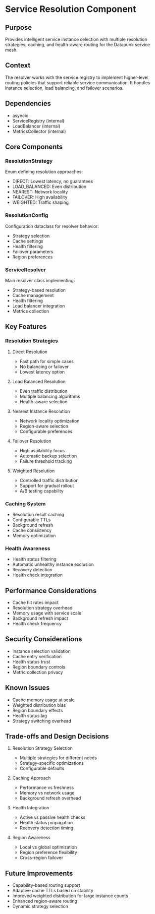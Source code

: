 # Service Resolution Component

## Purpose

Provides intelligent service instance selection with multiple resolution strategies, caching, and health-aware routing for the Datapunk service mesh.

## Context

The resolver works with the service registry to implement higher-level routing policies that support reliable service communication. It handles instance selection, load balancing, and failover scenarios.

## Dependencies

- asyncio
- ServiceRegistry (internal)
- LoadBalancer (internal)
- MetricsCollector (internal)

## Core Components

### ResolutionStrategy

Enum defining resolution approaches:

- DIRECT: Lowest latency, no guarantees
- LOAD_BALANCED: Even distribution
- NEAREST: Network locality
- FAILOVER: High availability
- WEIGHTED: Traffic shaping

### ResolutionConfig

Configuration dataclass for resolver behavior:

- Strategy selection
- Cache settings
- Health filtering
- Failover parameters
- Region preferences

### ServiceResolver

Main resolver class implementing:

- Strategy-based resolution
- Cache management
- Health filtering
- Load balancer integration
- Metrics collection

## Key Features

### Resolution Strategies

1. Direct Resolution

   - Fast path for simple cases
   - No balancing or failover
   - Lowest latency option

2. Load Balanced Resolution

   - Even traffic distribution
   - Multiple balancing algorithms
   - Health-aware selection

3. Nearest Instance Resolution

   - Network locality optimization
   - Region-aware selection
   - Configurable preferences

4. Failover Resolution

   - High availability focus
   - Automatic backup selection
   - Failure threshold tracking

5. Weighted Resolution
   - Controlled traffic distribution
   - Support for gradual rollout
   - A/B testing capability

### Caching System

- Resolution result caching
- Configurable TTLs
- Background refresh
- Cache consistency
- Memory optimization

### Health Awareness

- Health status filtering
- Automatic unhealthy instance exclusion
- Recovery detection
- Health check integration

## Performance Considerations

- Cache hit rates impact
- Resolution strategy overhead
- Memory usage with service scale
- Background refresh impact
- Health check frequency

## Security Considerations

- Instance selection validation
- Cache entry verification
- Health status trust
- Region boundary controls
- Metric collection privacy

## Known Issues

- Cache memory usage at scale
- Weighted distribution bias
- Region boundary effects
- Health status lag
- Strategy switching overhead

## Trade-offs and Design Decisions

1. Resolution Strategy Selection

   - Multiple strategies for different needs
   - Strategy-specific optimizations
   - Configurable defaults

2. Caching Approach

   - Performance vs freshness
   - Memory vs network usage
   - Background refresh overhead

3. Health Integration

   - Active vs passive health checks
   - Health status propagation
   - Recovery detection timing

4. Region Awareness
   - Local vs global optimization
   - Region preference flexibility
   - Cross-region failover

## Future Improvements

- Capability-based routing support
- Adaptive cache TTLs based on stability
- Improved weighted distribution for large instance counts
- Enhanced region-aware routing
- Dynamic strategy selection
